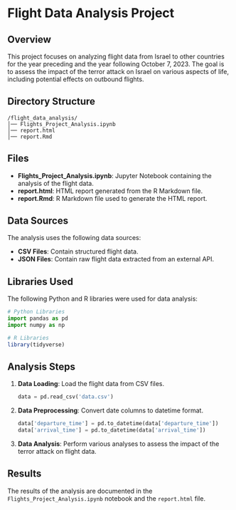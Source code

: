 # Flight Data Analysis Project

## Overview
This project focuses on analyzing flight data from Israel to other countries for the year preceding and the year following October 7, 2023. The goal is to assess the impact of the terror attack on Israel on various aspects of life, including potential effects on outbound flights.

## Directory Structure
```
/flight_data_analysis/
│── Flights_Project_Analysis.ipynb
│── report.html
│── report.Rmd
```

## Files
- **Flights_Project_Analysis.ipynb**: Jupyter Notebook containing the analysis of the flight data.
- **report.html**: HTML report generated from the R Markdown file.
- **report.Rmd**: R Markdown file used to generate the HTML report.

## Data Sources
The analysis uses the following data sources:
- **CSV Files**: Contain structured flight data.
- **JSON Files**: Contain raw flight data extracted from an external API.

## Libraries Used
The following Python and R libraries were used for data analysis:
```python
# Python Libraries
import pandas as pd
import numpy as np
```

```r
# R Libraries
library(tidyverse)
```

## Analysis Steps
1. **Data Loading**: Load the flight data from CSV files.
   ```python
   data = pd.read_csv('data.csv')
   ```

2. **Data Preprocessing**: Convert date columns to datetime format.
   ```python
   data['departure_time'] = pd.to_datetime(data['departure_time'])
   data['arrival_time'] = pd.to_datetime(data['arrival_time'])
   ```

3. **Data Analysis**: Perform various analyses to assess the impact of the terror attack on flight data.

## Results
The results of the analysis are documented in the `Flights_Project_Analysis.ipynb` notebook and the `report.html` file.